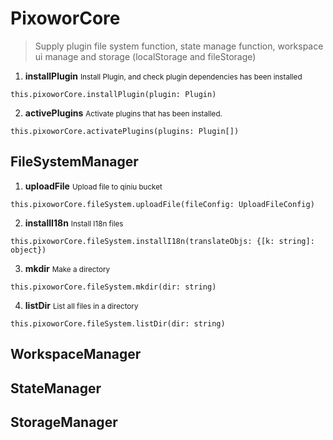# PixoworCore

> Supply plugin file system function, state manage function, workspace ui manage and storage (localStorage and fileStorage)

1. **installPlugin** <small> Install Plugin, and check plugin dependencies has been installed</small>

```
this.pixoworCore.installPlugin(plugin: Plugin)
```

2. **activePlugins** <small>Activate plugins that has been installed.</small>

```
this.pixoworCore.activatePlugins(plugins: Plugin[])
```

## FileSystemManager

1. **uploadFile** <small>Upload file to qiniu bucket</small>

```
this.pixoworCore.fileSystem.uploadFile(fileConfig: UploadFileConfig)
```

2. **installI18n** <small>Install I18n files</small>
```
this.pixoworCore.fileSystem.installI18n(translateObjs: {[k: string]: object})
```

3. **mkdir** <small>Make a directory</small>

```
this.pixoworCore.fileSystem.mkdir(dir: string)
```

4. **listDir** <small>List all files in a directory</small>
```
this.pixoworCore.fileSystem.listDir(dir: string)
```

## WorkspaceManager


## StateManager

## StorageManager


